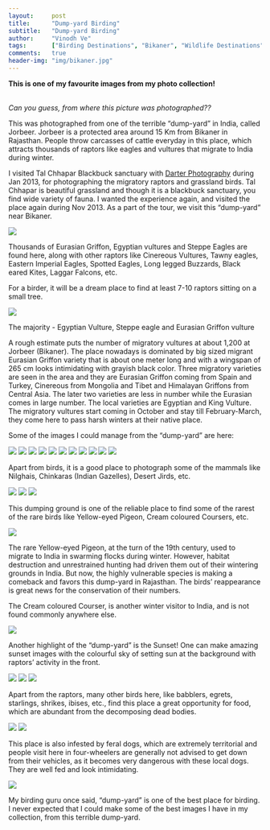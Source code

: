 ```yaml
---
layout:     post
title:      "Dump-yard Birding"
subtitle:   "Dump-yard Birding"
author:     "Vinodh Ve"
tags:       ["Birding Destinations", "Bikaner", "Wildlife Destinations", "Raptors"]
comments:   true
header-img: "img/bikaner.jpg"
---
```


<p>
<strong>This is one of my favourite images from my photo collection!</strong><br><br>

<em>Can you guess, from where this picture was photographed??</em>
</p>

<p>
This was photographed from one of the terrible “dump-yard” in India, called Jorbeer. Jorbeer is a protected area around 15 Km from <a href="{{ site.baseurl }}/tags/Bikaner" style="text-decoration:none">Bikaner</a> in Rajasthan. People throw carcasses of cattle everyday in this place, which attracts thousands of raptors like eagles and vultures that migrate to India during winter.
</p>

<p>
I visited <a href="{{ site.baseurl }}/tags/Tal Chappar" style="text-decoration:none">Tal Chhapar Blackbuck sanctuary </a>with <a href="http://www.wilderhood.com/organizer/Darter%20Photography">Darter Photography</a> during Jan 2013, for photographing the migratory raptors and grassland birds. Tal Chhapar is beautiful grassland and though it is a blackbuck sanctuary, you find wide variety of fauna.  I wanted the experience again, and visited the place again during Nov 2013. As a part of the tour, we visit this “dump-yard” near Bikaner.
</p>

<img src="{{ site.baseurl }}/img/2015-03-13/img1.jpg">

<p>
Thousands of Eurasian Griffon, Egyptian vultures and Steppe Eagles are found here, along with other raptors like Cinereous Vultures, Tawny eagles, Eastern Imperial Eagles, Spotted Eagles, Long legged Buzzards, Black eared Kites, Laggar Falcons, etc. 
</p>

<p>
For a birder, it will be a dream place to find at least 7-10 raptors sitting on a small tree.
</p>

<img src="{{ site.baseurl }}/img/2015-03-13/img2.jpg">

<p>The majority - Egyptian Vulture, Steppe eagle and Eurasian Griffon vulture</p>

<p>
A rough estimate puts the number of migratory vultures at about 1,200 at Jorbeer (Bikaner). The place nowadays is dominated by big sized migrant Eurasian Griffon variety that is about one meter long and with a wingspan of 265 cm looks intimidating with grayish black color. Three migratory varieties are seen in the area and they are Eurasian Griffon coming from Spain and Turkey, Cinereous from Mongolia and Tibet and Himalayan Griffons from Central Asia. The later two varieties are less in number while the Eurasian comes in large number. The local varieties are Egyptian and King Vulture. The migratory vultures start coming in October and stay till February-March, they come here to pass harsh winters at their native place.
</p>

<p>
Some of the images I could manage from the “dump-yard” are here:
</p>

<img src="{{ site.baseurl }}/img/2015-03-13/img3.jpg">
<img src="{{ site.baseurl }}/img/2015-03-13/img4.jpg">
<img src="{{ site.baseurl }}/img/2015-03-13/img5.jpg">
<img src="{{ site.baseurl }}/img/2015-03-13/img6.jpg">
<img src="{{ site.baseurl }}/img/2015-03-13/img7.jpg">
<img src="{{ site.baseurl }}/img/2015-03-13/img8.jpg">
<img src="{{ site.baseurl }}/img/2015-03-13/img9.jpg">
<img src="{{ site.baseurl }}/img/2015-03-13/img10.jpg">
<img src="{{ site.baseurl }}/img/2015-03-13/img11.jpg">
<img src="{{ site.baseurl }}/img/2015-03-13/img12.jpg">
<img src="{{ site.baseurl }}/img/2015-03-13/img13.jpg">


<p>
Apart from birds, it is a good place to photograph some of the mammals like Nilghais, Chinkaras (Indian Gazelles), Desert Jirds, etc.
</p>

<img src="{{ site.baseurl }}/img/2015-03-13/img14.jpg">
<img src="{{ site.baseurl }}/img/2015-03-13/img15.jpg">
<img src="{{ site.baseurl }}/img/2015-03-13/img16.jpg">

<p>
This dumping ground is one of the reliable place to find some of the rarest of the rare birds like Yellow-eyed Pigeon, Cream coloured Coursers, etc.
</p>

<img src="{{ site.baseurl }}/img/2015-03-13/img17.jpg">

<p>
The rare Yellow-eyed Pigeon, at the turn of the 19th century, used to migrate to India in swarming flocks during winter. However, habitat destruction and unrestrained hunting had driven them out of their wintering grounds in India. But now, the highly vulnerable species is making a comeback and favors this dump-yard in Rajasthan. The birds’ reappearance is great news for the conservation of their numbers.
</p>

<p>
The Cream coloured Courser, is another winter visitor to India, and is not found commonly anywhere else.
</p>

<img src="{{ site.baseurl }}/img/2015-03-13/img18.jpg">

<p>
Another highlight of the “dump-yard” is the Sunset! One can make amazing sunset images with the colourful sky of setting sun at the background with raptors’ activity in the front. 
</p>


<img src="{{ site.baseurl }}/img/2015-03-13/img19.jpg">
<img src="{{ site.baseurl }}/img/2015-03-13/img20.jpg">
<img src="{{ site.baseurl }}/img/2015-03-13/img21.jpg">

<p>
Apart from the raptors, many other birds here, like babblers, egrets, starlings, shrikes, ibises, etc., find this place a great opportunity for food, which are abundant from the decomposing dead bodies.
</p>

<img src="{{ site.baseurl }}/img/2015-03-13/img22.jpg">
<img src="{{ site.baseurl }}/img/2015-03-13/img23.jpg">

<p>
This place is also infested by feral dogs, which are extremely territorial and people visit here in four-wheelers are generally not advised to get down from their vehicles, as it becomes very dangerous with these local dogs. They are well fed and look intimidating.
</p>

<img src="{{ site.baseurl }}/img/2015-03-13/img24.jpg">

<p>
My birding guru once said, “dump-yard” is one of the best place for birding. I never expected that I could make some of the best images I have in my collection, from this terrible dump-yard.
</p>



